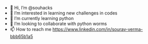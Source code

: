 - 👋 Hi, I’m @souhacks
- 👀 I’m interested in learning new challenges in codes
- 🌱 I’m currently learning python
- 💞️ I’m looking to collaborate with python worms
- 📫 How to reach me https://www.linkedin.com/in/sourav-verma-bbb65b1a5

<!---
souhacks/souhacks is a ✨ special ✨ repository because its `README.md` (this file) appears on your GitHub profile.
You can click the Preview link to take a look at your changes.
--->
